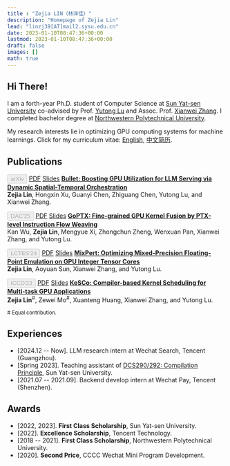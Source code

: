 ```yaml
---
title : "Zejia LIN（林泽佳）"
description: "Homepage of Zejia Lin"
lead: "linzj39[AT]mail2.sysu.edu.cn"
date: 2023-01-10T08:47:36+00:00
lastmod: 2023-01-10T08:47:36+00:00
draft: false
images: []
math: true
---
```


<!-- ## <img style="height:auto; border-radius:50%" alt="" width="80" height="150" src="avatar.jpeg" /> Zejia Lin（林泽佳） -->

## Hi There!

I am a forth-year Ph.D. student of Computer Science at [Sun Yat-sen University](https://cse.sysu.edu.cn/) co-advised by Prof. [Yutong Lu](https://cse.sysu.edu.cn/content/2483) and Assoc. Prof. [Xianwei Zhang](https://xianweiz.github.io/). I completed bachelor degree at [Northwestern Polytechnical University](https://en.nwpu.edu.cn/). 

My research interests lie in optimizing GPU computing systems for machine learnings. 
Click for my curriculum vitae: [English](/shared/resume.pdf), [中文简历](/shared/中山大学-林泽佳简历2025-0416.pdf).
<!-- A particular emphasis is on software designs (runtime/compiler) around resource sharing and mixed-precision computation. -->

## Publications

<button type="button" class="btn btn-sm btn-primary" disabled>arXiv</button> <a href="https://arxiv.org/abs/2504.19516" type="button" class="btn btn-outline-primary btn-sm">PDF</a> <a href="" type="button" class="btn btn-outline-primary btn-sm">Slides</a> **[Bullet: Boosting GPU Utilization for LLM Serving via Dynamic Spatial-Temporal Orchestration](https://arxiv.org/abs/2504.19516)** <br>
**Zejia Lin**, Hongxin Xu, Guanyi Chen, Zhiguang Chen, Yutong Lu, and Xianwei Zhang. <br>


<button type="button" class="btn btn-sm btn-primary" disabled>DAC'25</button> <a href="/shared/papers/goptx_dac25.pdf" type="button" class="btn btn-outline-primary btn-sm">PDF</a> <a href="/shared/talks/goptx_dac25_slides.pdf" type="button" class="btn btn-outline-primary btn-sm">Slides</a> **[GoPTX: Fine-grained GPU Kernel Fusion by PTX-level Instruction Flow Weaving]()** <br>
Kan Wu, **Zejia Lin**, Mengyue Xi, Zhongchun Zheng, Wenxuan Pan, Xianwei Zhang, and Yutong Lu. <br>
<!-- *ACM/IEEE Design Automation Conference.* -->

<button type="button" class="btn btn-sm btn-primary" disabled>LCTES'24</button> <a href="/shared/papers/mixpert_lctes24.pdf" type="button" class="btn btn-outline-primary btn-sm">PDF</a> <a href="/shared/talks/mixpert_lctes24_slides.pdf" type="button" class="btn btn-outline-primary btn-sm">Slides</a> **[MixPert: Optimizing Mixed-Precision Floating-Point Emulation on GPU Integer Tensor Cores](https://dl.acm.org/doi/abs/10.1145/3652032.3657567)** <br>
**Zejia Lin**, Aoyuan Sun, Xianwei Zhang, and Yutong Lu. <br>
<!-- *ACM SIGPLAN/SIGBED International Conference on Languages, Compilers, and Tools for Embedded Systems.* -->

<button type="button" class="btn btn-sm btn-primary" disabled>ICCD'23</button> <a href="/shared/papers/kesco_iccd23.pdf" type="button" class="btn btn-outline-primary btn-sm">PDF</a> <a href="/shared/talks/kesco_iccd23_slides.pdf" type="button" class="btn btn-outline-primary btn-sm">Slides</a> **[KeSCo: Compiler-based Kernel Scheduling for Multi-task GPU Applications](https://ieeexplore.ieee.org/document/10361015)** <br>
**Zejia Lin**<sup>#</sup>, Zewei Mo<sup>#</sup>, Xuanteng Huang, Xianwei Zhang, and Yutong Lu. <br>
<!-- *IEEE International Conference on Computer Design.* -->

<!-- <button type="button" class="btn btn-sm btn-primary" disabled>CF'22</button> <a href="/shared/papers/motuner_cf22.pdf" type="button" class="btn btn-outline-primary btn-sm">PDF</a> <a href="/shared/talks/motuner_cf22_slides.pdf" type="button" class="btn btn-outline-primary btn-sm">Slides</a> **[moTuner: A Compiler-based Auto-tuning Approach for Mixed-precision Operators](https://dl.acm.org/doi/10.1145/3528416.3530231)** <br> 
Zewei Mo, **Zejia Lin**, Xianwei Zhang, and Yutong Lu. <br>
*ACM International Conference on Computing Frontiers.* -->

<sup># Equal contribution.</sup>

## Experiences

- [2024.12 -- Now]. LLM research intern at Wechat Search, Tencent (Guangzhou).
- [Spring 2023]. Teaching assistant of [DCS290/292: Compilation Principle](https://arcsysu.github.io/teach/dcs290/s2023.html), Sun Yat-sen University.
- [2021.07 -- 2021.09]. Backend develop intern at Wechat Pay, Tencent (Shenzhen). 

## Awards

- [2022, 2023]. **First Class Scholarship**, Sun Yat-sen University.
- [2022]. **Excellence Scholarship**, Tencent Technology.
- [2018 -- 2021]. **First Class Scholarship**, Northwestern Polytechnical University.
- [2020]. **Second Price**, CCCC Wechat Mini Program Development.
